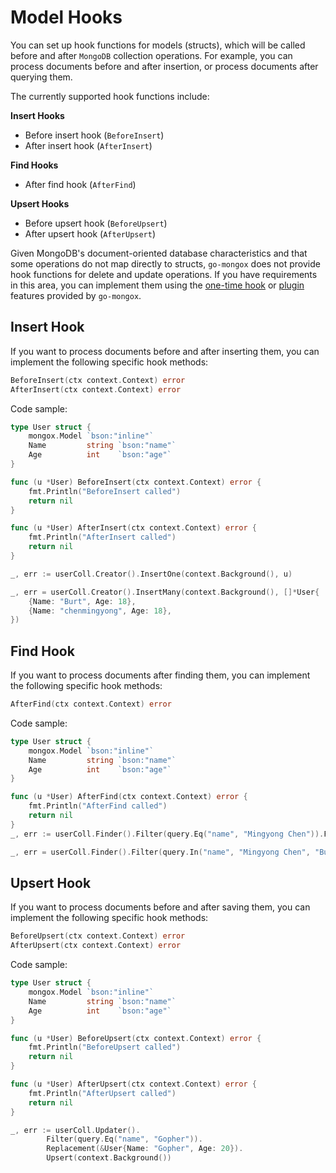 # Model Hooks
You can set up hook functions for models (structs), which will be called before and after `MongoDB` collection operations. For example, you can process documents before and after insertion, or process documents after querying them.

The currently supported hook functions include:

**Insert Hooks**
- Before insert hook (`BeforeInsert`)
- After insert hook (`AfterInsert`)

**Find Hooks**
- After find hook (`AfterFind`)

**Upsert Hooks**
- Before upsert hook (`BeforeUpsert`)
- After upsert hook (`AfterUpsert`)

Given MongoDB's document-oriented database characteristics and that some operations do not map directly to structs, `go-mongox` does not provide hook functions for delete and update operations. If you have requirements in this area, you can implement them using the [one-time hook](./one-time-hooks) or [plugin](../plugins/plugins) features provided by `go-mongox`.

## Insert Hook
If you want to process documents before and after inserting them, you can implement the following specific hook methods:
```go
BeforeInsert(ctx context.Context) error
AfterInsert(ctx context.Context) error
```

Code sample:

```go
type User struct {
	mongox.Model `bson:"inline"`
	Name         string `bson:"name"`
	Age          int    `bson:"age"`
}

func (u *User) BeforeInsert(ctx context.Context) error {
	fmt.Println("BeforeInsert called")
	return nil
}

func (u *User) AfterInsert(ctx context.Context) error {
	fmt.Println("AfterInsert called")
	return nil
}

_, err := userColl.Creator().InsertOne(context.Background(), u)

_, err = userColl.Creator().InsertMany(context.Background(), []*User{
    {Name: "Burt", Age: 18},
    {Name: "chenmingyong", Age: 18},
})

```

## Find Hook
If you want to process documents after finding them, you can implement the following specific hook methods:

```go
AfterFind(ctx context.Context) error
```

Code sample:

```go
type User struct {
	mongox.Model `bson:"inline"`
	Name         string `bson:"name"`
	Age          int    `bson:"age"`
}

func (u *User) AfterFind(ctx context.Context) error {
	fmt.Println("AfterFind called")
	return nil
}
_, err := userColl.Finder().Filter(query.Eq("name", "Mingyong Chen")).FindOne(context.Background())

_, err = userColl.Finder().Filter(query.In("name", "Mingyong Chen", "Burt")).Find(context.Background())

```

## Upsert Hook
If you want to process documents before and after saving them, you can implement the following specific hook methods:
```go
BeforeUpsert(ctx context.Context) error
AfterUpsert(ctx context.Context) error
```

Code sample:

```go
type User struct {
	mongox.Model `bson:"inline"`
	Name         string `bson:"name"`
	Age          int    `bson:"age"`
}

func (u *User) BeforeUpsert(ctx context.Context) error {
	fmt.Println("BeforeUpsert called")
	return nil
}

func (u *User) AfterUpsert(ctx context.Context) error {
	fmt.Println("AfterUpsert called")
	return nil
}

_, err := userColl.Updater().
		Filter(query.Eq("name", "Gopher")).
		Replacement(&User{Name: "Gopher", Age: 20}).
		Upsert(context.Background())
```